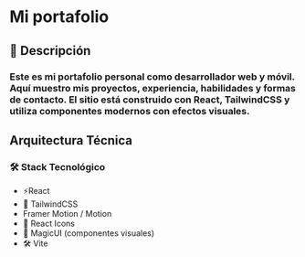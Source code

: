 # Mi portafolio

## 🚀 Descripción

### Este es mi portafolio personal como desarrollador web y móvil. Aquí muestro mis proyectos, experiencia, habilidades y formas de contacto. El sitio está construido con React, TailwindCSS y utiliza componentes modernos con efectos visuales.

## Arquitectura Técnica

### 🛠️ Stack Tecnológico

- ⚡React
- 🎨 TailwindCSS
- Framer Motion / Motion
- 🎨 React Icons
- 🎨 MagicUI (componentes visuales)
- 🛠️ Vite
